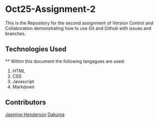 # Oct25-Assignment-2
This is the Repository for the second assignment of Version Control and Collaboration demonstrating how to use Git and Github with issues and branches.
## Technologies Used 
** Within this document the following langagues are used: 
1. HTML 
2. CSS
3. Javascript 
4. Markdown 

## Contributors
[Jasmine Henderson](https://github.com/jas-Henderson)
[Dakuma](https://github.com/dakuma)
